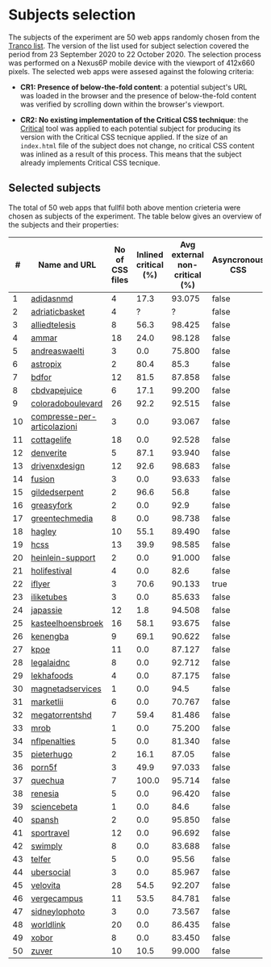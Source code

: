 # Subjects selection

The subjects of the experiment are 50 web apps randomly chosen from the [Tranco list](https://tranco-list.eu/). The version of the list used for subject selection
covered the period from 23 September 2020 to 22 October 2020. The selection process was performed on a Nexus6P mobile device with the viewport of 412x660 pixels. 
The selected web apps were assesed against the folowing criteria:

- **CR1: Presence of below-the-fold content**: a potential subject's URL was loaded in the browser and the presence of below-the-fold content was verified by 
scrolling down within the browser's viewport.

- **CR2: No existing implementation of the Critical CSS technique**: the [Critical](https://github.com/addyosmani/critical) tool was applied to each potential 
subject for producing its version with the Critical CSS tecnique applied. If the size of an `index.html` file of the subject does not change, no critical CSS content
was inlined as a result of this process. This means that the subject already implements Critical CSS tecnique.

## Selected subjects

The total of 50 web apps that fullfil both above mention crieteria were chosen as subjects of the experiment. The table below gives an overview of the subjects and
their properties:

| # | Name and URL | No of CSS files | Inlined critical (%) | Avg external non-critical (%) | Asyncronous CSS |
|---|---|---|---|---|---|
| 1 | [adidasnmd](http://www.adidasnmd.us/) | 4 | 17.3 | 93.075 | false |
| 2 | [adriaticbasket](http://www.adidasnmd.us/) | 4 | ? | ? | false |
| 3 | [alliedtelesis](https://www.alliedtelesis.com/en) | 8 | 56.3 | 98.425 | false |
| 4 | [ammar](https://ammar.cloud/) | 18 | 24.0 | 98.128 | false |
| 5 | [andreaswaelti](http://andreaswaelti.com/) | 3 | 0.0 | 75.800 | false |
| 6 | [astropix](https://astropix.com/) | 2 | 80.4 | 85.3 | false |
| 7 | [bdfor](https://bdfor.com/) | 12 | 81.5 | 87.858 | false |
| 8 | [cbdvapejuice](https://cbdvapejuice.net/) | 6 | 17.1 | 99.200 | false |
| 9 | [coloradoboulevard](https://www.coloradoboulevard.net/) | 26 | 92.2 | 92.515 | false |
| 10 | [compresse-per-articolazioni](http://compresse-per-articolazioni.eu/) | 3 | 0.0 | 93.067 | false |
| 11 | [cottagelife](https://cottagelife.com/) | 18 | 0.0 | 92.528 | false |
| 12 | [denverite](https://denverite.com/) | 5 | 87.1 | 93.940 | false |
| 13 | [drivenxdesign](https://drivenxdesign.com/d100/) | 12 | 92.6 | 98.683 | false |
| 14 | [fusion](https://www.fusion.org/) | 3 | 0.0 | 93.633 | false |
| 15 | [gildedserpent](http://gildedserpent.com/) | 2 | 96.6 | 56.8 | false |
| 16 | [greasyfork](https://greasyfork.org/en) | 2 | 0.0 | 92.9 | false |
| 17 | [greentechmedia](https://www.greentechmedia.com/) | 8 | 0.0 | 98.738 | false |
| 18 | [hagley](https://www.hagley.org/) | 10 | 55.1 | 89.490 | false |
| 19 | [hcss](https://www.hcss.com/) | 13 | 39.9 | 98.585 | false |
| 20 | [heinlein-support](https://heinlein-support.de/) | 2 | 0.0 | 91.000 | false |
| 21 | [holifestival](https://www.holifestival.org/) | 4 | 0.0 | 82.6 | false |
| 22 | [iflyer](https://iflyer.tv/) | 3 | 70.6 | 90.133 | true |
| 23 | [iliketubes](http://www.iliketubes.com/en/) | 3 | 0.0 | 85.633 | false |
| 24 | [japassie](http://japassie.com/) | 12 | 1.8 | 94.508 | false |
| 25 | [kasteelhoensbroek](https://www.kasteelhoensbroek.nl/) | 16 | 58.1 | 93.675 | false |
| 26 | [kenengba](https://kenengba.com/) | 9 | 69.1 | 90.622 | false |
| 27 | [kpoe](http://kpoe.at/) | 11 | 0.0 | 87.127 | false |
| 28 | [legalaidnc](https://legalaidnc.org/) | 8 | 0.0 | 92.712 | false |
| 29 | [lekhafoods](https://www.lekhafoods.com/) | 4 | 0.0 | 87.175 | false |
| 30 | [magnetadservices](https://magnetadservices.com/) | 1 | 0.0 | 94.5 | false |
| 31 | [marketlii](http://marketlii.com/) | 6 | 0.0 | 70.767 | false |
| 32 | [megatorrentshd](https://megatorrentshd.biz/) | 7 | 59.4 | 81.486 | false |
| 33 | [mrob](http://mrob.com/) | 1 | 0.0 | 75.200 | false |
| 34 | [nflpenalties](https://www.nflpenalties.com/) | 5 | 0.0 | 81.340 | false |
| 35 | [pieterhugo](https://pieterhugo.com/) | 2 | 16.1 | 87.05 | false |
| 36 | [porn5f](https://www.porn5f.com/) | 3 | 49.9 | 97.033 | false |
| 37 | [quechua](https://www.quechua.com/) | 7 | 100.0 | 95.714 | false |
| 38 | [renesia](https://www.renesia.com/) | 5 | 0.0 | 96.420 | false |
| 39 | [sciencebeta](https://sciencebeta.com/) | 1 | 0.0 | 84.6 | false |
| 40 | [spansh](https://spansh.co.uk/plotter) | 2 | 0.0 | 95.850 | false |
| 41 | [sportravel](https://sportravel.es/) | 12 | 0.0 | 96.692 | false |
| 42 | [swimply](https://swimply.com/) | 8 | 0.0 | 83.688 | false |
| 43 | [telfer](https://telfer.ru/) | 5 | 0.0 | 95.56 | false |
| 44 | [ubersocial](https://ubersocial.com/) | 3 | 0.0 | 85.967 | false |
| 45 | [velovita](https://velovita.com/) | 28 | 54.5 | 92.207 | false |
| 46 | [vergecampus](https://vergecampus.com/) | 11 | 53.5 | 84.781 | false |
| 47 | [sidneylophoto](http://www.sidneylophoto.com/) | 3 | 0.0 | 73.567 | false |
| 48 | [worldlink](https://worldlink.com.np/) | 20 | 0.0 | 86.435 | false |
| 49 | [xobor](http://xobor.com/) | 8 | 0.0 | 83.450 | false |
| 50 | [zuver](https://zuver.net.au/) | 10 | 10.5 | 99.000 | false |

